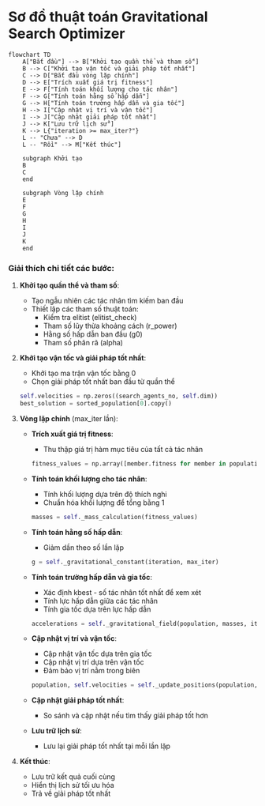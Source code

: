 # Sơ đồ thuật toán Gravitational Search Optimizer

```mermaid
flowchart TD
    A["Bắt đầu"] --> B["Khởi tạo quần thể và tham số"]
    B --> C["Khởi tạo vận tốc và giải pháp tốt nhất"]
    C --> D["Bắt đầu vòng lặp chính"]
    D --> E["Trích xuất giá trị fitness"]
    E --> F["Tính toán khối lượng cho tác nhân"]
    F --> G["Tính toán hằng số hấp dẫn"]
    G --> H["Tính toán trường hấp dẫn và gia tốc"]
    H --> I["Cập nhật vị trí và vận tốc"]
    I --> J["Cập nhật giải pháp tốt nhất"]
    J --> K["Lưu trữ lịch sử"]
    K --> L{"iteration >= max_iter?"}
    L -- "Chưa" --> D
    L -- "Rồi" --> M["Kết thúc"]
    
    subgraph Khởi tạo
    B
    C
    end
    
    subgraph Vòng lặp chính
    E
    F
    G
    H
    I
    J
    K
    end
```

### Giải thích chi tiết các bước:

1. **Khởi tạo quần thể và tham số**:
   - Tạo ngẫu nhiên các tác nhân tìm kiếm ban đầu
   - Thiết lập các tham số thuật toán:
     * Kiểm tra elitist (elitist_check)
     * Tham số lũy thừa khoảng cách (r_power)
     * Hằng số hấp dẫn ban đầu (g0)
     * Tham số phân rã (alpha)

2. **Khởi tạo vận tốc và giải pháp tốt nhất**:
   - Khởi tạo ma trận vận tốc bằng 0
   - Chọn giải pháp tốt nhất ban đầu từ quần thể
   ```python
   self.velocities = np.zeros((search_agents_no, self.dim))
   best_solution = sorted_population[0].copy()
   ```

3. **Vòng lặp chính** (max_iter lần):
   - **Trích xuất giá trị fitness**:
     * Thu thập giá trị hàm mục tiêu của tất cả tác nhân
     ```python
     fitness_values = np.array([member.fitness for member in population])
     ```
   
   - **Tính toán khối lượng cho tác nhân**:
     * Tính khối lượng dựa trên độ thích nghi
     * Chuẩn hóa khối lượng để tổng bằng 1
     ```python
     masses = self._mass_calculation(fitness_values)
     ```
   
   - **Tính toán hằng số hấp dẫn**:
     * Giảm dần theo số lần lặp
     ```python
     g = self._gravitational_constant(iteration, max_iter)
     ```
   
   - **Tính toán trường hấp dẫn và gia tốc**:
     * Xác định kbest - số tác nhân tốt nhất để xem xét
     * Tính lực hấp dẫn giữa các tác nhân
     * Tính gia tốc dựa trên lực hấp dẫn
     ```python
     accelerations = self._gravitational_field(population, masses, iteration, max_iter, g)
     ```
   
   - **Cập nhật vị trí và vận tốc**:
     * Cập nhật vận tốc dựa trên gia tốc
     * Cập nhật vị trí dựa trên vận tốc
     * Đảm bảo vị trí nằm trong biên
     ```python
     population, self.velocities = self._update_positions(population, accelerations)
     ```
   
   - **Cập nhật giải pháp tốt nhất**:
     * So sánh và cập nhật nếu tìm thấy giải pháp tốt hơn
   
   - **Lưu trữ lịch sử**:
     * Lưu lại giải pháp tốt nhất tại mỗi lần lặp

4. **Kết thúc**:
   - Lưu trữ kết quả cuối cùng
   - Hiển thị lịch sử tối ưu hóa
   - Trả về giải pháp tốt nhất
